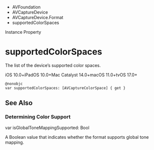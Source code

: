 

- AVFoundation
- AVCaptureDevice
- AVCaptureDevice.Format
-  supportedColorSpaces 

Instance Property

# supportedColorSpaces

The list of the device’s supported color spaces.

iOS 10.0+iPadOS 10.0+Mac Catalyst 14.0+macOS 11.0+tvOS 17.0+

``` source
@nonobjc
var supportedColorSpaces: [AVCaptureColorSpace] { get }
```

## See Also

### Determining Color Support

var isGlobalToneMappingSupported: Bool

A Boolean value that indicates whether the format supports global tone mapping.

